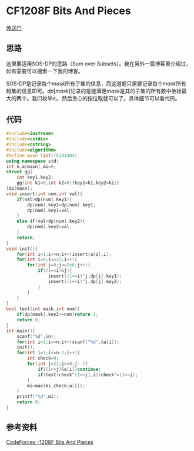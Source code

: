 # CF1208F Bits And Pieces

[传送门](https://codeforces.com/contest/1208/problem/F)

## 思路

这里要运用SOS-DP的思路（$\text{Sum over Subsets}$）。我在另外一篇博客里介绍过，如有需要可以搜索一下我的博客。

SOS-DP是记录每个$mask$所有子集的信息，而这道题只需要记录每个$mask$所有超集的信息即可。$dp[mask]$记录的是能满足$mask$是其的子集的所有数中坐标最大的两个。我们枚举$a_i$，然后贪心的按位取就可以了。具体细节可以看代码。

## 代码

```cpp
#include<iostream>
#include<cstdio>
#include<cstring>
#include<algorithm>
#define maxn (int)(5194304)
using namespace std;
int n,a[maxn],mi=0;
struct gg{
	int key1,key2;
	gg(int k1=0,int k2=0){key1=k1,key2=k2;}
}dp[maxn];
void insert(int num,int val){
	if(val>dp[num].key1){
		dp[num].key2=dp[num].key1;
		dp[num].key1=val;
	}
	else if(val>dp[num].key2){
		dp[num].key2=val;
	}
	return;
}
void init(){
	for(int i=1;i<=n;i++)insert(a[i],i);
	for(int i=0;i<=22;i++){
		for(int j=0;j<=2e6;j++){
			if((1<<i)&j){
				insert((1<<i)^j,dp[j].key1);
				insert((1<<i)^j,dp[j].key2);
			}
		}
	}
}
bool test(int mask,int num){
	if(dp[mask].key2>=num)return 1;
	return 0;	
}
int main(){
	scanf("%d",&n);
	for(int i=1;i<=n;i++)scanf("%d",&a[i]);
	init();
	for(int i=1;i<=n-2;i++){
		int check=0;
		for(int j=21;j>=0;j--){
			if((1<<j)&a[i])continue;
			if(test(check^(1<<j),i))check^=(1<<j);
		}
		mi=max(mi,check|a[i]);
	}
	printf("%d",mi);
	return 0;
}

```



## 参考资料

[CodeForces -1208F Bits And Pieces](https://blog.csdn.net/Ratina/article/details/100100711)